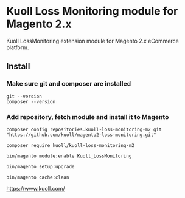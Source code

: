 # Kuoll Loss Monitoring module for Magento 2.x

Kuoll LossMonitoring extension module for Magento 2.x eCommerce platform.


## Install


### Make sure git and composer are installed

```
git --version
composer --version
```

### Add repository, fetch module and install it to Magento

```
composer config repositories.kuoll-loss-monitoring-m2 git "https://github.com/kuoll/magento2-loss-monitoring.git"

composer require kuoll/kuoll-loss-monitoring-m2

bin/magento module:enable Kuoll_LossMonitoring

bin/magento setup:upgrade

bin/magento cache:clean
```





https://www.kuoll.com/
